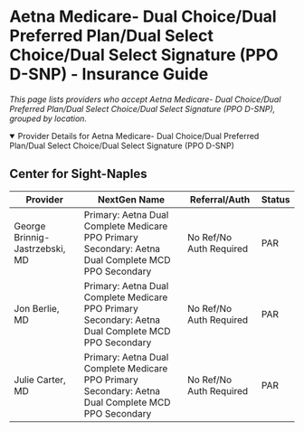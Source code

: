 # Aetna Medicare- Dual Choice/Dual Preferred Plan/Dual Select Choice/Dual Select Signature (PPO D-SNP) - Insurance Guide

*This page lists providers who accept Aetna Medicare- Dual Choice/Dual Preferred Plan/Dual Select Choice/Dual Select Signature (PPO D-SNP), grouped by location.*

<details open><summary>Provider Details for Aetna Medicare- Dual Choice/Dual Preferred Plan/Dual Select Choice/Dual Select Signature (PPO D-SNP)</summary>

## Center for Sight-Naples

| Provider | NextGen Name | Referral/Auth | Status |
|----------|-------------|--------------|--------|
| George Brinnig-Jastrzebski, MD | Primary: Aetna Dual Complete Medicare PPO Primary                                                 Secondary: Aetna Dual Complete MCD PPO Secondary | No Ref/No Auth Required | PAR |
| Jon Berlie, MD | Primary: Aetna Dual Complete Medicare PPO Primary                                                 Secondary: Aetna Dual Complete MCD PPO Secondary | No Ref/No Auth Required | PAR |
| Julie Carter, MD | Primary: Aetna Dual Complete Medicare PPO Primary                                                 Secondary: Aetna Dual Complete MCD PPO Secondary | No Ref/No Auth Required | PAR |

</details>


